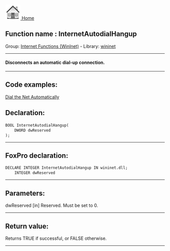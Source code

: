 [<img src="../../images/home.png"> Home ](https://github.com/VFPX/Win32API)  

## Function name : InternetAutodialHangup
Group: [Internet Functions (WinInet)](../../functions_group.md#Internet_Functions_(WinInet))  -  Library: [wininet](../../Libraries.md#wininet)  
***  


#### Disconnects an automatic dial-up connection.
***  


## Code examples:
[Dial the Net Automatically](../../samples/sample_140.md)  

## Declaration:
```foxpro  
BOOL InternetAutodialHangup(
	DWORD dwReserved
);  
```  
***  


## FoxPro declaration:
```foxpro  
DECLARE INTEGER InternetAutodialHangup IN wininet.dll;
	INTEGER dwReserved  
```  
***  


## Parameters:
dwReserved
[in] Reserved. Must be set to 0.  
***  


## Return value:
Returns TRUE if successful, or FALSE otherwise.  
***  

